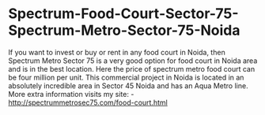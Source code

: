 # Spectrum-Food-Court-Sector-75-Spectrum-Metro-Sector-75-Noida
If you want to invest or buy or rent in any food court in Noida, then Spectrum Metro Sector 75 is a very good option for food court in Noida area and is in the best location. Here the price of spectrum metro food court can be four million per unit. This commercial project in Noida is located in an absolutely incredible area in Sector 45 Noida and has an Aqua Metro line. More extra information visits my site: - http://spectrummetrosec75.com/food-court.html    

